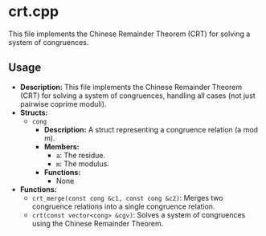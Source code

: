 # crt.cpp

This file implements the Chinese Remainder Theorem (CRT) for solving a system of congruences.

## Usage

*   **Description:** This file implements the Chinese Remainder Theorem (CRT) for solving a system of congruences, handling all cases (not just pairwise coprime moduli).
*   **Structs:**
    *   `cong`
        *   **Description:** A struct representing a congruence relation (a mod m).
        *   **Members:**
            *   `a`: The residue.
            *   `m`: The modulus.
        *   **Functions:**
            *   None
*   **Functions:**
    *   `crt_merge(const cong &c1, const cong &c2)`: Merges two congruence relations into a single congruence relation.
    *   `crt(const vector<cong> &cgv)`: Solves a system of congruences using the Chinese Remainder Theorem.